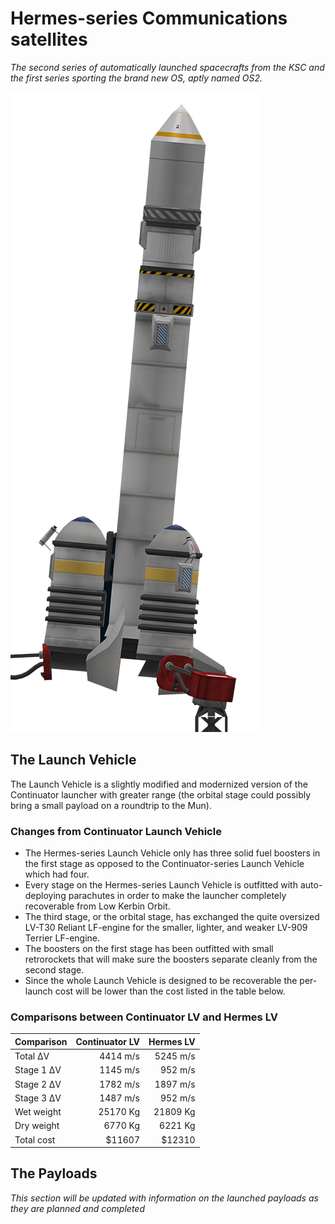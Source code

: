 # Hermes-series Communications satellites
*The second series of automatically launched spacecrafts from the KSC and the first series sporting the brand new OS, aptly named OS2.*

![alt text](https://raw.githubusercontent.com/adderost/kOS/master/Vessels/Hermes/Hermes-launcher.png "Hermes Launch Vehicle")

## The Launch Vehicle
The Launch Vehicle is a slightly modified and modernized version of the Continuator launcher with greater range (the orbital stage could possibly bring a small payload on a roundtrip to the Mun).

### Changes from Continuator Launch Vehicle
  * The Hermes-series Launch Vehicle only has three solid fuel boosters in the first stage as opposed to the Continuator-series Launch Vehicle which had four.
  * Every stage on the Hermes-series Launch Vehicle is outfitted with auto-deploying parachutes in order to make the launcher completely recoverable from Low Kerbin Orbit.
  * The third stage, or the orbital stage, has exchanged the quite oversized LV-T30 Reliant LF-engine for the smaller, lighter, and weaker LV-909 Terrier LF-engine.
  * The boosters on the first stage has been outfitted with small retrorockets that will make sure the boosters separate cleanly from the second stage.
  * Since the whole Launch Vehicle is designed to be recoverable the per-launch cost will be lower than the cost listed in the table below.

### Comparisons between Continuator LV and Hermes LV
  | Comparison    | Continuator LV | Hermes LV   |
  | ------------- | --------------:| -----------:|
  | Total ΔV      | 4414 m/s       | 5245 m/s    |
  | Stage 1 ΔV    | 1145 m/s       | 952 m/s     |
  | Stage 2 ΔV    | 1782 m/s       | 1897 m/s    |
  | Stage 3 ΔV    | 1487 m/s       | 952 m/s     |
  | Wet weight    | 25170 Kg       | 21809 Kg    |
  | Dry weight    | 6770 Kg        | 6221 Kg     |
  | Total cost    | $11607         | $12310      |

## The Payloads
*This section will be updated with information on the launched payloads as they are planned and completed*